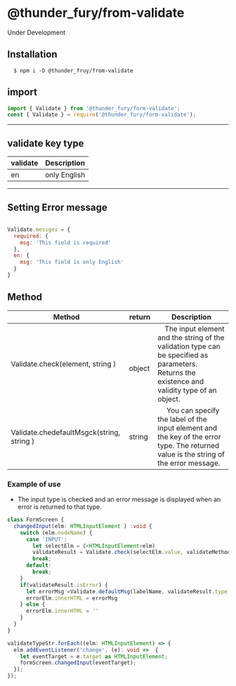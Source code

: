 # @thunder_fury/from-validate

Under Development

## Installation
```
  $ npm i -D @thunder_fruy/from-validate
```
## import
```ts
import { Validate } from '@thunder_fury/form-validate';
const { Validate } = require('@thunder_fury/form-validate');
```
---
## validate key type

|  validate  |  Description  |
| ---- | ---- |
|  en  |  only English  |

---

## Setting Error message

```javascript

Validate.messges = {
  required: {
    msg: 'This field is required'
  },
  en: {
    msg: 'This field is only English'
  }
}

```

## Method

|  Method  |  return  |  Description  |
| ---- | ---- | ---- |
|  Validate.check(element, string )  | 　object   |　The input element and the string of the validation type can be specified as parameters. <br> Returns the existence and validity type of an object.  |
|  Validate.chedefaultMsgck(string, string )  | string   |　 You can specify the label of the input element and the key of the error type. The returned value is the string of the error message.  |


### Example of use
- The input type is checked and an error message is displayed when an error is returned to that type.
``` ts
class FormScreen {
  changedInput(elm: HTMLInputElement ) :void {
    switch (elm.nodeName) {
      case 'INPUT':
        let selectElm = (<HTMLInputElement>elm)
        validateResult = Validate.check(selectElm.value, validateMethod);
        break;
      default:
        break;
    }
    if(validateResult.isError) {
      let errorMsg =Validate.defaultMsg(labelName, validateResult.type)
      errorElm.innerHTML = errorMsg
    } else {
      errorElm.innerHTML = ''
    }
  }
}

validateTypeStr.forEach((elm: HTMLInputElement) => {
  elm.addEventListener('change', (e): void =>  {
    let eventTarget = e.target as HTMLInputElement;
    formScreen.changedInput(eventTarget);
  });
});
```


